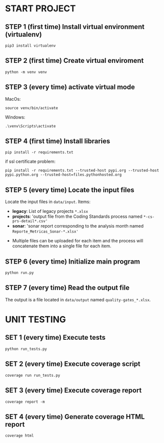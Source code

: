 # START PROJECT #

## STEP 1 (first time) Install virtual environment (virtualenv)
```shell 
pip3 install virtualenv
```

## STEP 2 (first time) Create virtual enviroment
```shell
python -m venv venv
```

## STEP 3 (every time) activate virtual mode
MacOs:
```shell
source venv/bin/activate
```
Windows:
```shell
.\venv\Scripts\activate
```

## STEP 4 (first time) Install libraries
```shell
pip install -r requirements.txt
```
if ssl certificate problem:
```shell
pip install -r requirements.txt --trusted-host pypi.org --trusted-host pypi.python.org --trusted-host=files.pythonhosted.org
```


## STEP 5 (every time)  Locate the input files
Locate the input files in `data/input`. Items: 
- **legacy**: List of legacy projects `*.xlsx`
- **projects**: 'output file from the Coding Standards process named `*-cs-prs-detail*.csv'`
- **sonar**: 'sonar report corresponding to the analysis month named `Reporte_Metricas_Sonar-*.xlsx'` 

* Multiple files can be uploaded for each item and the process will concatenate them into a single file for each item.

## STEP 6 (every time) Initialize main program
```shell
python run.py
```

## STEP 7 (every time) Read the output file
The output is a file located in `data/output` named `quality-gates_*.xlsx`.



# UNIT TESTING #

## SET 1 (every time) Execute tests
```shell
python run_tests.py
```

## SET 2 (every time) Execute coverage script 
```shell
coverage run run_tests.py
```

## SET 3 (every time) Execute coverage report
```shell
coverage report -m
```

## SET 4 (every time) Generate coverage HTML report
```shell
coverage html
```







